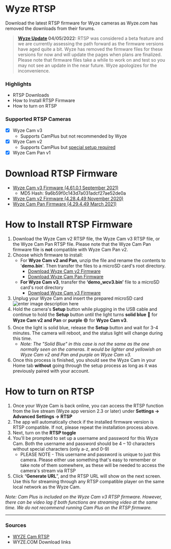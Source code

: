 # Wyze RTSP

Download the latest RTSP firmware for Wyze cameras as Wyze.com has removed the downloads from their forums.
> **[Wyze Update](https://support.wyze.com/hc/en-us/articles/360026245231-Wyze-Cam-RTSP) 04/05/2022:** RTSP was considered a beta feature and we are currently assessing the path forward as the firmware versions have aged quite a bit. Wyze has removed the firmware files for these versions for now and will update the pages when plans are finalized. Please note that firmware files take a while to work on and test so you may not see an update in the near future. Wyze apologizes for the inconvenience.

### Highlights
- RTSP Downloads
- How to Install RTSP Firmware
- How to turn on RTSP


### Supported RTSP Cameras

 - [x] Wyze Cam v3
	 - Supports CamPlus but not recommended by Wyze
 - [x] Wyze Cam v2
	 - Supports CamPlus but [special setup required](https://github.com/Lukejb14/Wyze-RTSP/wiki/v2-Cam-Plus-and-RTSP)
 - [x] Wyze Cam Pan v1

# Download RTSP Firmware
- [Wyze Cam v3 Firmware (4.61.0.1 September 2021)](https://github.com/Lukejb14/Wyze-RTSP/blob/main/RTSP_Firmware_Downloads/demo_wcv3.bin)
	- MD5 Hash:  9a6b59f0c143d7a031adcf27ae52de0a
- [Wyze Cam v2 Firmware (4.28.4.49 November 2020)](https://github.com/Lukejb14/Wyze-RTSP/blob/main/RTSP_Firmware_Downloads/demo_v2_rtsp_4.28.4.49.bin)
-  [Wyze Cam Pan Firmware (4.29.4.49 March 2021)](https://github.com/Lukejb14/Wyze-RTSP/blob/main/RTSP_Firmware_Downloads/demo_Pan_rtsp_4.29.4.49.bin)
# How to Install RTSP Firmware

 1. Download the Wyze Cam v2 RTSP file, the Wyze Cam v3 RTSP file, or the Wyze Cam Pan RTSP file. Please note that the Wyze Cam Pan firmware file is **not**  compatible with Wyze Cam Pan v2.
 2. Choose which firmware to install:
	 - For **Wyze Cam v2 and Pan**, unzip the file and rename the contents to '**demo.bin**'. Then transfer the files to a microSD card's root directory.
		 - [Download Wyze Cam v2 Firmware](https://github.com/Lukejb14/Wyze-RTSP/blob/main/RTSP_Firmware_Downloads/demo_v2_rtsp_4.28.4.49.bin)
		 - [Download Wyze Cam Pan Firmware](https://github.com/Lukejb14/Wyze-RTSP/blob/main/RTSP_Firmware_Downloads/demo_Pan_rtsp_4.29.4.49.bin)
	 - **For Wyze Cam v3**, transfer the **‘demo_wcv3.bin’** file to a microSD card's root directory
		 - [Download Wyze Cam v3 Firmware](https://github.com/Lukejb14/Wyze-RTSP/blob/main/RTSP_Firmware_Downloads/demo_wcv3.bin)
3. Unplug your Wyze Cam and insert the prepared microSD card ![enter image description here](https://support.wyze.com/hc/article_attachments/360042364711/microSD__1_.png)
4. Hold the camera's **Setup** button while plugging in the USB cable and continue to hold the **Setup** button until the light turns **solid blue** 🔵 for **Wyze Cam v2 and Pan** or **purple** 🟣 for **Wyze Cam v3**.
5. Once the light is solid blue, release the **Setup** button and wait for 3-4 minutes. The camera will reboot, and the status light will change during this time.  
	- _Note: The "Solid Blue" in this case is not the same as the one normally seen on the cameras. It would be lighter and yellowish on Wyze Cam v2 and Pan and purple on Wyze Cam v3._
6. Once this process is finished, you should see the Wyze Cam in your Home tab **without** going through the setup process as long as it was previously paired with your account.

# How to turn on RTSP

1.  Once your Wyze Cam is back online, you can access the RTSP function from the live stream (Wyze app version 2.3 or later) under  **Settings -> Advanced Settings -> RTSP**
2.  The app will automatically check if the installed firmware version is RTSP compatible. If not, please repeat the installation process above.
3.  Next, turn on the  **RTSP toggle**
4.  You'll be prompted to set up a username and password for this Wyze Cam. Both the username and password should be 4 – 10 characters without special characters (only a-z, and 0-9)
    -   PLEASE NOTE - This username and password is unique to just this camera. Please either use something that's easy to remember or take note of them somewhere, as these will be needed to access the camera's stream via RTSP
5.  Click “**Generate URL**”, and the RTSP URL will show on the next screen. Use this for streaming through any RTSP compatible player on the same local network as the Wyze Cam.

_Note: Cam Plus is included on the Wyze Cam v3 RTSP firmware. However, there can be video lag if both functions are streaming video at the same time. We do not recommend running Cam Plus on the RTSP firmware._

---
### Sources
- [WYZE Cam RTSP](https://support.wyze.com/hc/en-us/articles/360026245231-Wyze-Cam-RTSP) 
- WYZE.COM Download links